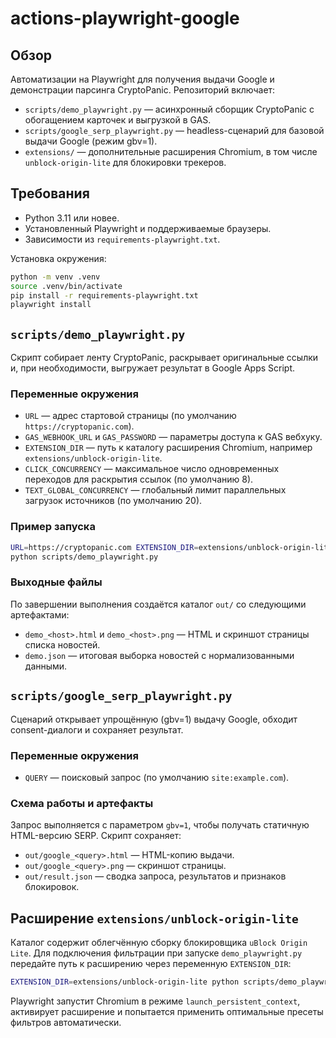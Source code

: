 # actions-playwright-google

## Обзор
Автоматизации на Playwright для получения выдачи Google и демонстрации парсинга CryptoPanic. Репозиторий включает:
- `scripts/demo_playwright.py` — асинхронный сборщик CryptoPanic с обогащением карточек и выгрузкой в GAS.
- `scripts/google_serp_playwright.py` — headless-сценарий для базовой выдачи Google (режим gbv=1).
- `extensions/` — дополнительные расширения Chromium, в том числе `unblock-origin-lite` для блокировки трекеров.

## Требования
- Python 3.11 или новее.
- Установленный Playwright и поддерживаемые браузеры.
- Зависимости из `requirements-playwright.txt`.

Установка окружения:
```bash
python -m venv .venv
source .venv/bin/activate
pip install -r requirements-playwright.txt
playwright install
```

## `scripts/demo_playwright.py`
Скрипт собирает ленту CryptoPanic, раскрывает оригинальные ссылки и, при необходимости, выгружает результат в Google Apps Script.

### Переменные окружения
- `URL` — адрес стартовой страницы (по умолчанию `https://cryptopanic.com`).
- `GAS_WEBHOOK_URL` и `GAS_PASSWORD` — параметры доступа к GAS вебхуку.
- `EXTENSION_DIR` — путь к каталогу расширения Chromium, например `extensions/unblock-origin-lite`.
- `CLICK_CONCURRENCY` — максимальное число одновременных переходов для раскрытия ссылок (по умолчанию 8).
- `TEXT_GLOBAL_CONCURRENCY` — глобальный лимит параллельных загрузок источников (по умолчанию 20).

### Пример запуска
```bash
URL=https://cryptopanic.com EXTENSION_DIR=extensions/unblock-origin-lite \
python scripts/demo_playwright.py
```

### Выходные файлы
По завершении выполнения создаётся каталог `out/` со следующими артефактами:
- `demo_<host>.html` и `demo_<host>.png` — HTML и скриншот страницы списка новостей.
- `demo.json` — итоговая выборка новостей с нормализованными данными.

## `scripts/google_serp_playwright.py`
Сценарий открывает упрощённую (gbv=1) выдачу Google, обходит consent-диалоги и сохраняет результат.

### Переменные окружения
- `QUERY` — поисковый запрос (по умолчанию `site:example.com`).

### Схема работы и артефакты
Запрос выполняется с параметром `gbv=1`, чтобы получать статичную HTML-версию SERP. Скрипт сохраняет:
- `out/google_<query>.html` — HTML-копию выдачи.
- `out/google_<query>.png` — скриншот страницы.
- `out/result.json` — сводка запроса, результатов и признаков блокировок.

## Расширение `extensions/unblock-origin-lite`
Каталог содержит облегчённую сборку блокировщика `uBlock Origin Lite`. Для подключения фильтрации при запуске `demo_playwright.py` передайте путь к расширению через переменную `EXTENSION_DIR`:
```bash
EXTENSION_DIR=extensions/unblock-origin-lite python scripts/demo_playwright.py
```
Playwright запустит Chromium в режиме `launch_persistent_context`, активирует расширение и попытается применить оптимальные пресеты фильтров автоматически.
